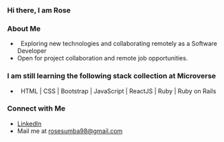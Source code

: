 ### Hi there, I am Rose

<h3> About Me </h3>

- &nbsp; Exploring new technologies and collaborating remotely as a Software Developer
- Open for project collaboration and remote job opportunities. 

<h3>I am still learning the following stack collection at Microverse </h3>

- &nbsp; HTML | CSS | Bootstrap | JavaScript | ReactJS | Ruby | Ruby on Rails

###  Connect with Me

 -  [LinkedIn](https://www.linkedin.com/in/rose-sumba-9b36401b5/) 
 - Mail me at rosesumba98@gmail.com 
